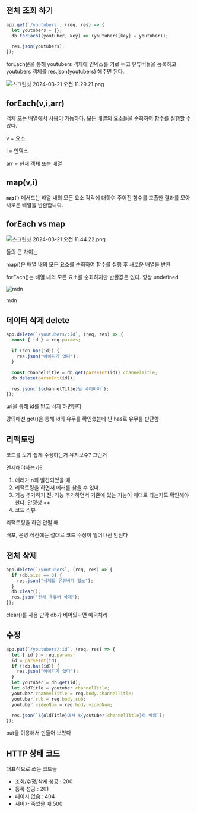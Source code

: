 ## 전체 조회 하기

```jsx
app.get(`/youtubers`, (req, res) => {
  let youtubers = {};
  db.forEach((youtuber, key) => (youtubers[key] = youtuber));

  res.json(youtubers);
});
```

forEach문을 통해 youtubers 객체에 인덱스를 키로 두고 유튜버들을 등록하고 youtubers 객체를 res.json(youtubers) 해주면 된다.

![스크린샷 2024-03-21 오전 11.29.21.png](https://prod-files-secure.s3.us-west-2.amazonaws.com/ddb53842-0745-42bf-ae35-2e3d0138312e/49da0674-0382-487d-8874-fdec09cbfdc5/%E1%84%89%E1%85%B3%E1%84%8F%E1%85%B3%E1%84%85%E1%85%B5%E1%86%AB%E1%84%89%E1%85%A3%E1%86%BA_2024-03-21_%E1%84%8B%E1%85%A9%E1%84%8C%E1%85%A5%E1%86%AB_11.29.21.png)

## forEach(v,i,arr)

객체 또는 배열에서 사용이 가능하다. 모든 배열의 요소들을 순회하여 함수를 실행할 수 있다.

v = 요소

i = 인덱스

arr = 현재 객체 또는 배열

## map(v,i)

**`map()`** 메서드는 배열 내의 모든 요소 각각에 대하여 주어진 함수를 호출한 결과를 모아 새로운 배열을 반환합니다.

## forEach vs map

![스크린샷 2024-03-21 오전 11.44.22.png](https://prod-files-secure.s3.us-west-2.amazonaws.com/ddb53842-0745-42bf-ae35-2e3d0138312e/96a90233-516d-4669-8444-e664dfdbd32f/%E1%84%89%E1%85%B3%E1%84%8F%E1%85%B3%E1%84%85%E1%85%B5%E1%86%AB%E1%84%89%E1%85%A3%E1%86%BA_2024-03-21_%E1%84%8B%E1%85%A9%E1%84%8C%E1%85%A5%E1%86%AB_11.44.22.png)

둘의 큰 차이는

map()은 배열 내의 모든 요소를 순회하여 함수를 실행 후 새로운 배열을 반환

forEach()는 배열 내의 모든 요소를 순회하지만 반환값은 없다. 항상 undefined

![mdn](https://prod-files-secure.s3.us-west-2.amazonaws.com/ddb53842-0745-42bf-ae35-2e3d0138312e/245c4003-2078-4f71-93ed-44efa57f23e7/%E1%84%89%E1%85%B3%E1%84%8F%E1%85%B3%E1%84%85%E1%85%B5%E1%86%AB%E1%84%89%E1%85%A3%E1%86%BA_2024-03-21_%E1%84%8B%E1%85%A9%E1%84%8C%E1%85%A5%E1%86%AB_11.48.32.png)

mdn

## 데이터 삭제 delete

```jsx
app.delete(`/youtubers/:id`, (req, res) => {
  const { id } = req.params;

  if (!db.has(id)) {
    res.json("아이디가 없다");
  }

  const channelTitle = db.get(parseInt(id)).channelTitle;
  db.delete(parseInt(id));

  res.json(`${channelTitle}님 바이바이`);
});
```

url을 통해 id를 받고 삭제 하면된다

강의에선 get()을 통해 id의 유무를 확인했는데 난 has로 유무를 판단함

## 리팩토링

코드를 보기 쉽게 수정하는거 유지보수? 그런거

언제해야하는가?

1. 에러가 n회 발견되었을 때,
2. 리팩토링을 하면서 에러를 찾을 수 있따.
3. 기능 추가하기 전, 기능 추가하면서 기존에 있는 기능이 제대로 되는지도 확인해야한다. 안정성 ++
4. 코드 리뷰

리팩토링을 하면 안될 때

배포, 운영 직전에는 절대로 코드 수정이 일어나선 안된다

## 전체 삭제

```jsx
app.delete(`/youtubers`, (req, res) => {
  if (db.size == 0) {
    res.json("삭제할 유튜버가 없노");
  }
  db.clear();
  res.json("전체 유튜버 삭제");
});
```

clear()를 사용 만약 db가 비어있다면 예외처리

## 수정

```jsx
app.put(`/youtubers/:id`, (req, res) => {
  let { id } = req.params;
  id = parseInt(id);
  if (!db.has(id)) {
    res.json("아이디가 없다");
  }
  let youtuber = db.get(id);
  let oldTitle = youtuber.channelTitle;
  youtuber.channelTitle = req.body.channelTitle;
  youtuber.sub = req.body.sub;
  youtuber.videoNum = req.body.videoNum;

  res.json(`${oldTitle}에서 ${youtuber.channelTitle}로 바뀜`);
});
```

put을 이용해서 만들어 보았다

## HTTP 상태 코드

대표적으로 쓰는 코드들

- 조회/수정/삭제 성공 : 200
- 등록 성공 : 201
- 페이지 없음 : 404
- 서버가 죽었을 때 500
